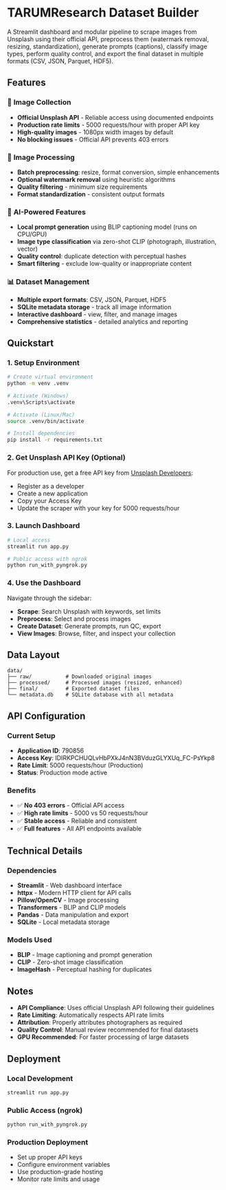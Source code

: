 # TARUMResearch Dataset Builder

A Streamlit dashboard and modular pipeline to scrape images from Unsplash using their official API, preprocess them (watermark removal, resizing, standardization), generate prompts (captions), classify image types, perform quality control, and export the final dataset in multiple formats (CSV, JSON, Parquet, HDF5).

## Features

### 🎯 **Image Collection**
- **Official Unsplash API** - Reliable access using documented endpoints
- **Production rate limits** - 5000 requests/hour with proper API key
- **High-quality images** - 1080px width images by default
- **No blocking issues** - Official API prevents 403 errors

### 🔧 **Image Processing**
- **Batch preprocessing**: resize, format conversion, simple enhancements
- **Optional watermark removal** using heuristic algorithms
- **Quality filtering** - minimum size requirements
- **Format standardization** - consistent output formats

### 🤖 **AI-Powered Features**
- **Local prompt generation** using BLIP captioning model (runs on CPU/GPU)
- **Image type classification** via zero-shot CLIP (photograph, illustration, vector)
- **Quality control**: duplicate detection with perceptual hashes
- **Smart filtering** - exclude low-quality or inappropriate content

### 📊 **Dataset Management**
- **Multiple export formats**: CSV, JSON, Parquet, HDF5
- **SQLite metadata storage** - track all image information
- **Interactive dashboard** - view, filter, and manage images
- **Comprehensive statistics** - detailed analytics and reporting

## Quickstart

### 1. Setup Environment
```bash
# Create virtual environment
python -m venv .venv

# Activate (Windows)
.venv\Scripts\activate

# Activate (Linux/Mac)
source .venv/bin/activate

# Install dependencies
pip install -r requirements.txt
```

### 2. Get Unsplash API Key (Optional)
For production use, get a free API key from [Unsplash Developers](https://unsplash.com/developers):
- Register as a developer
- Create a new application
- Copy your Access Key
- Update the scraper with your key for 5000 requests/hour

### 3. Launch Dashboard
```bash
# Local access
streamlit run app.py

# Public access with ngrok
python run_with_pyngrok.py
```

### 4. Use the Dashboard
Navigate through the sidebar:
- **Scrape**: Search Unsplash with keywords, set limits
- **Preprocess**: Select and process images
- **Create Dataset**: Generate prompts, run QC, export
- **View Images**: Browse, filter, and inspect your collection

## Data Layout
```
data/
├── raw/           # Downloaded original images
├── processed/     # Processed images (resized, enhanced)
├── final/         # Exported dataset files
└── metadata.db    # SQLite database with all metadata
```

## API Configuration

### Current Setup
- **Application ID**: 790856
- **Access Key**: IDIRKPCHUQLvHbPXkJ4nN3BVduzGLYXUq_FC-PsYkp8
- **Rate Limit**: 5000 requests/hour (Production)
- **Status**: Production mode active

### Benefits
- ✅ **No 403 errors** - Official API access
- ✅ **High rate limits** - 5000 vs 50 requests/hour
- ✅ **Stable access** - Reliable and consistent
- ✅ **Full features** - All API endpoints available

## Technical Details

### Dependencies
- **Streamlit** - Web dashboard interface
- **httpx** - Modern HTTP client for API calls
- **Pillow/OpenCV** - Image processing
- **Transformers** - BLIP and CLIP models
- **Pandas** - Data manipulation and export
- **SQLite** - Local metadata storage

### Models Used
- **BLIP** - Image captioning and prompt generation
- **CLIP** - Zero-shot image classification
- **ImageHash** - Perceptual hashing for duplicates

## Notes

- **API Compliance**: Uses official Unsplash API following their guidelines
- **Rate Limiting**: Automatically respects API rate limits
- **Attribution**: Properly attributes photographers as required
- **Quality Control**: Manual review recommended for final datasets
- **GPU Recommended**: For faster processing of large datasets

## Deployment

### Local Development
```bash
streamlit run app.py
```

### Public Access (ngrok)
```bash
python run_with_pyngrok.py
```

### Production Deployment
- Set up proper API keys
- Configure environment variables
- Use production-grade hosting
- Monitor rate limits and usage